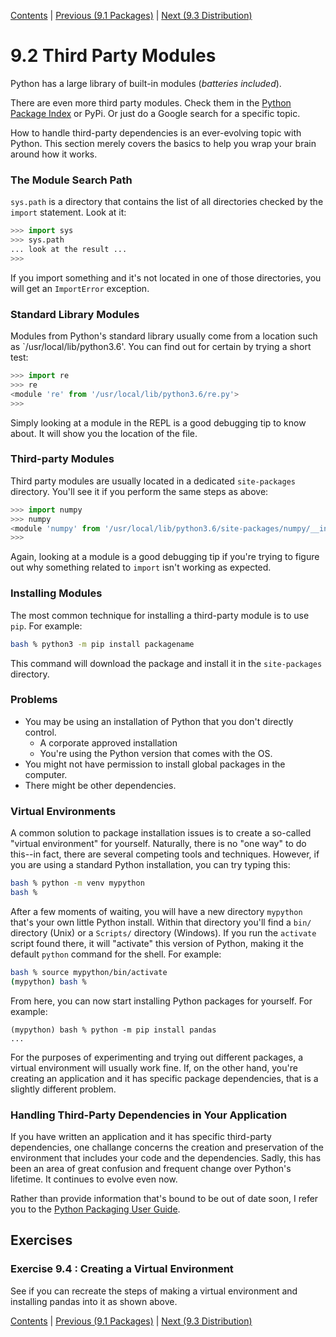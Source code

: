 [Contents](../Contents.md) \| [Previous (9.1 Packages)](01_Packages.md) \| [Next (9.3 Distribution)](03_Distribution.md)

# 9.2 Third Party Modules

Python has a large library of built-in modules (*batteries included*).

There are even more third party modules. Check them in the [Python Package Index](https://pypi.org/) or PyPi.
Or just do a Google search for a specific topic.

How to handle third-party dependencies is an ever-evolving topic with
Python.  This section merely covers the basics to help you wrap
your brain around how it works.

### The Module Search Path

`sys.path` is a directory that contains the list of all directories
checked by the `import` statement. Look at it:

```python
>>> import sys
>>> sys.path
... look at the result ...
>>>
```

If you import something and it's not located in one of those
directories, you will get an `ImportError` exception.

### Standard Library Modules

Modules from Python's standard library usually come from a location
such as `/usr/local/lib/python3.6'.  You can find out for certain
by trying a short test:

```python
>>> import re
>>> re
<module 're' from '/usr/local/lib/python3.6/re.py'>
>>>
```

Simply looking at a module in the REPL is a good debugging tip
to know about.  It will show you the location of the file.

### Third-party Modules

Third party modules are usually located in a dedicated
`site-packages` directory.   You'll see it if you perform
the same steps as above:

```python
>>> import numpy
>>> numpy
<module 'numpy' from '/usr/local/lib/python3.6/site-packages/numpy/__init__.py'>
>>>
```

Again, looking at a module is a good debugging tip if you're
trying to figure out why something related to `import` isn't working
as expected.

### Installing Modules

The most common technique for installing a third-party module is to use
`pip`.  For example:

```bash
bash % python3 -m pip install packagename
```

This command will download the package and install it in the `site-packages`
directory.

### Problems

* You may be using an installation of Python that you don't directly control.
  * A corporate approved installation
  * You're using the Python version that comes with the OS.
* You might not have permission to install global packages in the computer.
* There might be other dependencies.

### Virtual Environments

A common solution to package installation issues is to create a
so-called "virtual environment" for yourself.  Naturally, there is no
"one way" to do this--in fact, there are several competing tools and
techniques.  However, if you are using a standard Python installation,
you can try typing this:

```bash
bash % python -m venv mypython
bash %
```

After a few moments of waiting, you will have a new directory
`mypython` that's your own little Python install.  Within that
directory you'll find a `bin/` directory (Unix) or a `Scripts/`
directory (Windows).  If you run the `activate` script found there, it
will "activate" this version of Python, making it the default `python`
command for the shell.  For example:

```bash
bash % source mypython/bin/activate
(mypython) bash %
```

From here, you can now start installing Python packages for yourself.
For example:

```
(mypython) bash % python -m pip install pandas
...
```

For the purposes of experimenting and trying out different
packages, a virtual environment will usually work fine.  If,
on the other hand, you're creating an application and it
has specific package dependencies, that is a slightly
different problem.

### Handling Third-Party Dependencies in Your Application

If you have written an application and it has specific third-party
dependencies, one challange concerns the creation and preservation of
the environment that includes your code and the dependencies.  Sadly,
this has been an area of great confusion and frequent change over
Python's lifetime.  It continues to evolve even now.

Rather than provide information that's bound to be out of date soon,
I refer you to the [Python Packaging User Guide](https://packaging.python.org).

## Exercises

### Exercise 9.4 : Creating a Virtual Environment

See if you can recreate the steps of making a virtual environment and installing
pandas into it as shown above.

[Contents](../Contents.md) \| [Previous (9.1 Packages)](01_Packages.md) \| [Next (9.3 Distribution)](03_Distribution.md)






